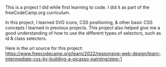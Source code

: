 This is a project I did while first learning to code. I did it as part of the freeCodeCamp.org curriculum. 

In this project, I learned SVG icons, CSS positioning, & other basic CSS concepts I learned in previous projects.
    This project also helped give me a good understanding of how to use the different types of selectors, such as id & class selectors.

Here is the url source for this project: https://www.freecodecamp.org/learn/2022/responsive-web-design/learn-intermediate-css-by-building-a-picasso-painting/step-1

